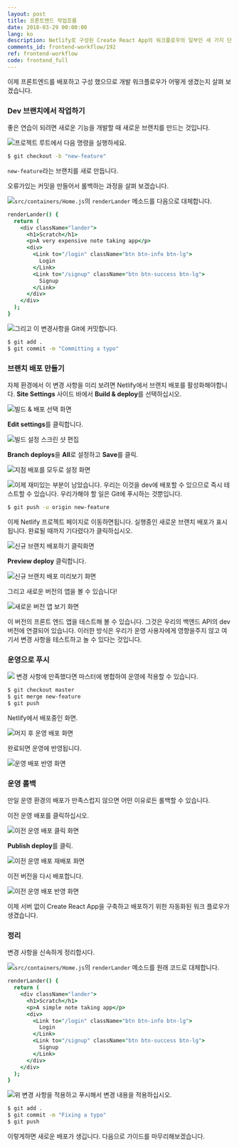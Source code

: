 ```yaml
---
layout: post
title: 프론트엔드 작업흐름
date: 2018-03-29 00:00:00
lang: ko
description: Netlify로 구성된 Create React App의 워크플로우의 일부인 세 가지 단계가 있습니다. 새 기능을 사용하여 신규 브랜치를 만들고 브랜치 배포를 활성화합니다. 마스터로 병합하여 운영 환경에 배포하십시오. 마지막으로 운영 환경에서 롤백할 Netlify 콘솔을 통해 기존 배포를 게시하십시오. 
comments_id: frontend-workflow/192
ref: frontend-workflow
code: frontend_full
---
```


이제 프론트엔드를 배포하고 구성 했으므로 개발 워크플로우가 어떻게 생겼는지 살펴 보겠습니다.

### Dev 브랜치에서 작업하기

좋은 연습이 되려면 새로운 기능을 개발할 때 새로운 브랜치를 만드는 것입니다.

<img class="code-marker" src="/assets/s.png" />프로젝트 루트에서 다음 명령을 실행하세요.

``` bash
$ git checkout -b "new-feature"
```

`new-feature`라는 브랜치를 새로 만듭니다.

오류가있는 커밋을 만들어서 롤백하는 과정을 살펴 보겠습니다.

<img class="code-marker" src="/assets/s.png" />`src/containers/Home.js`의 `renderLander` 메소드를 다음으로 대체합니다.

``` coffee
renderLander() {
  return (
    <div className="lander">
      <h1>Scratch</h1>
      <p>A very expensive note taking app</p>
      <div>
        <Link to="/login" className="btn btn-info btn-lg">
          Login
        </Link>
        <Link to="/signup" className="btn btn-success btn-lg">
          Signup
        </Link>
      </div>
    </div>
  );
}
```

<img class="code-marker" src="/assets/s.png" />그리고 이 변경사항을 Git에 커밋합니다.

``` bash
$ git add .
$ git commit -m "Committing a typo"
```

### 브랜치 배포 만들기

자체 환경에서 이 변경 사항을 미리 보려면 Netlify에서 브랜치 배포를 활성화해야합니다. **Site Settings** 사이드 바에서 **Build & deploy**를 선택하십시오.

![빌드 & 배포 선택 화면](/assets/part2/select-build-and-deploy.png)

**Edit settings**를 클릭합니다.

![빌드 설정 스크린 샷 편집](/assets/part2/edit-build-settings.png)

**Branch deploys**을 **All**로 설정하고 **Save**를 클릭.

![지점 배포를 모두로 설정 화면](/assets/part2/set-branch-deploys-to-all.png)

<img class="code-marker" src="/assets/s.png"/>이제 재미있는 부분이 남았습니다. 우리는 이것을 dev에 배포할 수 있으므로 즉시 테스트할 수 있습니다. 우리가해야 할 일은 Git에 푸시하는 것뿐입니다.

``` bash
$ git push -u origin new-feature
```

이제 Netlify 프로젝트 페이지로 이동하면됩니다. 실행중인 새로운 브랜치 배포가 표시됩니다. 완료될 때까지 기다렸다가 클릭하십시오.

![신규 브랜치 배포하기 클릭화면](/assets/part2/click-on-new-branch-deploy.png)

**Preview deploy** 클릭합니다.

![신규 브랜치 배포 미리보기 화면](/assets/part2/preview-new-branch-deploy.png)

그리고 새로운 버전의 앱을 볼 수 있습니다!

![새로운 버전 앱 보기 화면](/assets/part2/preview-deploy-in-action.png)

이 버전의 프론트 엔드 앱을 테스트해 볼 수 있습니다. 그것은 우리의 백엔드 API의 dev 버전에 연결되어 있습니다. 이러한 방식은 우리가 운영 사용자에게 영향을주지 않고 여기서 변경 사항을 테스트하고 놀 수 있다는 것입니다.

### 운영으로 푸시

<img class="code-marker" src="/assets/s.png"/> 변경 사항에 만족했다면 마스터에 병합하여 운영에 적용할 수 있습니다.

``` bash
$ git checkout master
$ git merge new-feature
$ git push
```

Netlify에서 배포중인 화면.

![머지 후 운영 배포 화면](/assets/part2/production-deploy-after-merge.png)

완료되면 운영에 반영됩니다.

![운영 배포 반영 화면](/assets/part2/production-deploy-is-live.png)

### 운영 롤백

만일 운영 환경의 배포가 만족스럽지 않으면 어떤 이유로든 롤백할 수 있습니다.

이전 운영 배포를 클릭하십시오.

![이전 운영 배포 클릭 화면](/assets/part2/click-on-old-production-deployment.png)

**Publish deploy**를 클릭.

![이전 운영 배포 재배포 화면](/assets/part2/publish-old-production-deployment.png)

이전 버전을 다시 배포합니다.

![이전 운영 배포 반영 화면](/assets/part2/old-production-deploy-is-live.png)

이제 서버 없이 Create React App을 구축하고 배포하기 위한 자동화된 워크 플로우가 생겼습니다.

### 정리

변경 사항을 신속하게 정리합시다.

<img class="code-marker" src="/assets/s.png" />`src/containers/Home.js`의 `renderLander` 메소드를 원래 코드로 대체합니다.

``` coffee
renderLander() {
  return (
    <div className="lander">
      <h1>Scratch</h1>
      <p>A simple note taking app</p>
      <div>
        <Link to="/login" className="btn btn-info btn-lg">
          Login
        </Link>
        <Link to="/signup" className="btn btn-success btn-lg">
          Signup
        </Link>
      </div>
    </div>
  );
}
```

<img class="code-marker" src="/assets/s.png" />위 변경 사항을 적용하고 푸시해서 변경 내용을 적용하십시오.

``` bash
$ git add .
$ git commit -m "Fixing a typo"
$ git push
```

이렇게하면 새로운 배포가 생깁니다. 다음으로 가이드를 마무리해보겠습니다.
